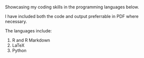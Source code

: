 Showcasing my coding skills in the programming languages below. 

I have included both the code and output preferrable in PDF where necessary.

The languages include:

1. R and R Markdown
2. LaTeX
3. Python
